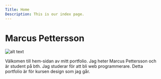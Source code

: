 ```yaml
---
Title: Home
Description: This is our index page.
---
```


Marcus Pettersson
==========================

![alt text](image/profile_pic.jpeg "Bild som representerar mig")

Välkomen till hem-sidan av mitt portfolio.
Jag heter Marcus Pettersson och är student på bth. Jag studerar för att bli web programmerare.
Detta portfolio är för kursen design som jag går.

